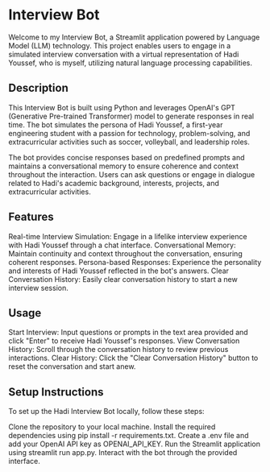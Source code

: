 # Interview Bot

Welcome to my Interview Bot, a Streamlit application powered by Language Model (LLM) technology. This project enables users to engage in a simulated interview conversation with a virtual representation of Hadi Youssef, who is myself, utilizing natural language processing capabilities.

## Description
This Interview Bot is built using Python and leverages OpenAI's GPT (Generative Pre-trained Transformer) model to generate responses in real time. The bot simulates the persona of Hadi Youssef, a first-year engineering student with a passion for technology, problem-solving, and extracurricular activities such as soccer, volleyball, and leadership roles.

The bot provides concise responses based on predefined prompts and maintains a conversational memory to ensure coherence and context throughout the interaction. Users can ask questions or engage in dialogue related to Hadi's academic background, interests, projects, and extracurricular activities.

## Features
Real-time Interview Simulation: Engage in a lifelike interview experience with Hadi Youssef through a chat interface.
Conversational Memory: Maintain continuity and context throughout the conversation, ensuring coherent responses.
Persona-based Responses: Experience the personality and interests of Hadi Youssef reflected in the bot's answers.
Clear Conversation History: Easily clear conversation history to start a new interview session.
## Usage
Start Interview: Input questions or prompts in the text area provided and click "Enter" to receive Hadi Youssef's responses.
View Conversation History: Scroll through the conversation history to review previous interactions.
Clear History: Click the "Clear Conversation History" button to reset the conversation and start anew.

## Setup Instructions
To set up the Hadi Interview Bot locally, follow these steps:

Clone the repository to your local machine.
Install the required dependencies using pip install -r requirements.txt.
Create a .env file and add your OpenAI API key as OPENAI_API_KEY.
Run the Streamlit application using streamlit run app.py.
Interact with the bot through the provided interface.
